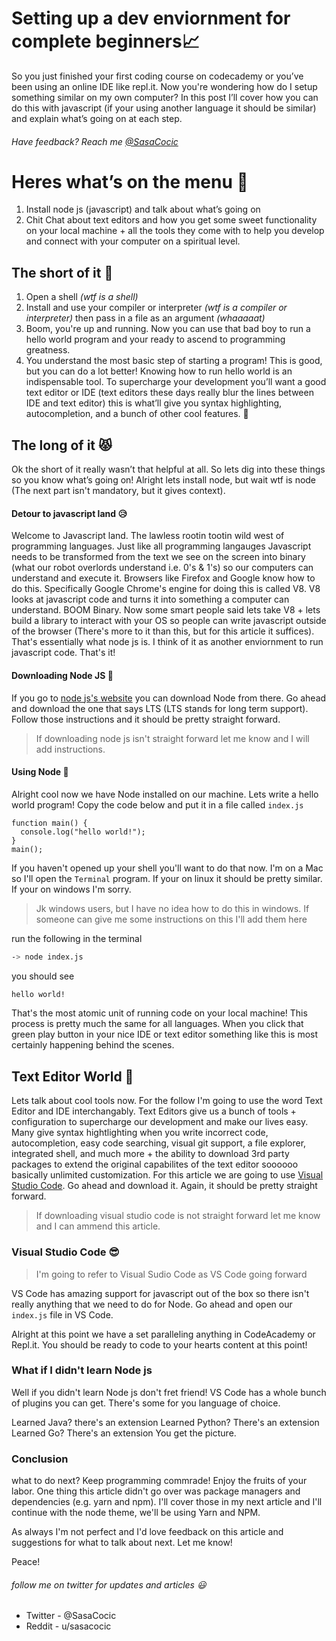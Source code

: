 # Setting up a dev enviornment for complete beginners📈

So you just finished your first coding course on codecademy or you’ve been using an online IDE like repl.it. Now you're wondering how do I setup something similar on my own computer? In this post I’ll cover how you can do this with javascript (if your using another language it should be similar) and explain what’s going on at each step.

###### Have feedback? Reach me [@SasaCocic](https://twitter.com/SasaCocic)

# Heres what’s on the menu 🥗

1. Install node js (javascript) and talk about what’s going on
1. Chit Chat about text editors and how you get some sweet functionality on your local machine + all the tools they come with to help you develop and connect with your computer on a spiritual level.

## The short of it 👏

1. Open a shell _(wtf is a shell)_
1. Install and use your compiler or interpreter _(wtf is a compiler or interpreter)_ then pass in a file as an argument _(whaaaaat)_
1. Boom, you're up and running. Now you can use that bad boy to run a hello world program and your ready to ascend to programming greatness.
1. You understand the most basic step of starting a program! This is good, but you can do a lot better! Knowing how to run hello world is an indispensable tool. To supercharge your development you’ll want a good text editor or IDE (text editors these days really blur the lines between IDE and text editor) this is what’ll give you syntax highlighting, autocompletion, and a bunch of other cool features. 🚀

## The long of it 😾

Ok the short of it really wasn’t that helpful at all. So lets dig into these things so you know what’s going on! Alright lets install node, but wait wtf is node (The next part isn't mandatory, but it gives context).

#### Detour to javascript land 😥

Welcome to Javascript land. The lawless rootin tootin wild west of programming languages. Just like all programming langauges Javascript needs to be transformed from the text we see on the screen into binary (what our robot overlords understand i.e. 0's & 1's) so our computers can understand and execute it. Browsers like Firefox and Google know how to do this. Specifically Google Chrome's engine for doing this is called V8. V8 looks at javascript code and turns it into something a computer can understand. BOOM Binary. Now some smart people said lets take V8 + lets build a library to interact with your OS so people can write javascript outside of the browser (There's more to it than this, but for this article it suffices). That's essentially what node js is. I think of it as another enviornment to run javascript code. That's it!

#### Downloading Node JS 😤

If you go to [node js's website](https://nodejs.org/en/) you can download Node from there. Go ahead and download the one that says LTS (LTS stands for long term support). Follow those instructions and it should be pretty straight forward.

> If downloading node js isn't straight forward let me know and I will add instructions.

#### Using Node 🤔

Alright cool now we have Node installed on our machine. Lets write a hello world program! Copy the code below and put it in a file called `index.js`

```node
function main() {
  console.log("hello world!");
}
main();
```

If you haven't opened up your shell you'll want to do that now. I'm on a Mac so I'll open the `Terminal` program. If your on linux it should be pretty similar. If your on windows I'm sorry.

> Jk windows users, but I have no idea how to do this in windows. If someone can give me some instructions on this I'll add them here

run the following in the terminal

```bash
-> node index.js
```

you should see

```bash
hello world!
```

That's the most atomic unit of running code on your local machine! This process is pretty much the same for all languages. When you click that green play button in your nice IDE or text editor something like this is most certainly happening behind the scenes.

## Text Editor World 🤩

Lets talk about cool tools now. For the follow I'm going to use the word Text Editor and IDE interchangably. Text Editors give us a bunch of tools + configuration to supercharge our development and make our lives easy. Many give syntax hightlighting when you write incorrect code, autocompletion, easy code searching, visual git support, a file explorer, integrated shell, and much more + the ability to download 3rd party packages to extend the original capabilites of the text editor soooooo basically unlimited customization. For this article we are going to use [Visual Studio Code](https://code.visualstudio.com/). Go ahead and download it. Again, it should be pretty straight forward.

> If downloading visual studio code is not straight forward let me know and I can ammend this article.

### Visual Studio Code 😎

> I'm going to refer to Visual Sudio Code as VS Code going forward

VS Code has amazing support for javascript out of the box so there isn't really anything that we need to do for Node. Go ahead and open our `index.js` file in VS Code.

Alright at this point we have a set paralleling anything in CodeAcademy or Repl.it. You should be ready to code to your hearts content at this point!

### What if I didn't learn Node js

Well if you didn't learn Node js don't fret friend! VS Code has a whole bunch of plugins you can get. There's some for you language of choice.

Learned Java? there's an extension
Learned Python? There's an extension
Learned Go? There's an extension
You get the picture.

### Conclusion

what to do next? Keep programming commrade! Enjoy the fruits of your labor. One thing this article didn't go over was package managers and dependencies (e.g. yarn and npm). I'll cover those in my next article and I'll continue with the node theme, we'll be using Yarn and NPM.

As always I'm not perfect and I'd love feedback on this article and suggestions for what to talk about next. Let me know!

Peace!

###### follow me on twitter for updates and articles :smiley:

- Twitter - @SasaCocic
- Reddit - u/sasacocic
